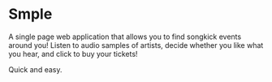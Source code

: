 # Smple

A single page web application that allows you to find songkick events around you! Listen to audio samples of artists, decide whether you like what you hear, and click to buy your tickets! 

Quick and easy.
